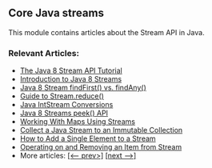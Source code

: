 ## Core Java streams

This module contains articles about the Stream API in Java.

### Relevant Articles:
- [The Java 8 Stream API Tutorial](https://www.surya.com/java-8-streams)
- [Introduction to Java 8 Streams](https://www.surya.com/java-8-streams-introduction)
- [Java 8 Stream findFirst() vs. findAny()](https://www.surya.com/java-stream-findfirst-vs-findany)
- [Guide to Stream.reduce()](https://www.surya.com/java-stream-reduce)
- [Java IntStream Conversions](https://www.surya.com/java-intstream-convert)
- [Java 8 Streams peek() API](https://www.surya.com/java-streams-peek-api)
- [Working With Maps Using Streams](https://www.surya.com/java-maps-streams)
- [Collect a Java Stream to an Immutable Collection](https://www.surya.com/java-stream-immutable-collection)
- [How to Add a Single Element to a Stream](https://www.surya.com/java-stream-append-prepend)
- [Operating on and Removing an Item from Stream](https://www.surya.com/java-use-remove-item-stream)
- More articles: [[<-- prev>]](/../core-java-streams) [[next -->]](/../core-java-streams-3)
